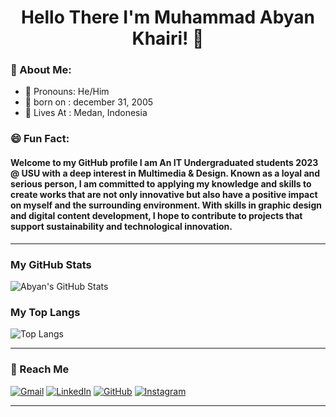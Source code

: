 <h1 align="center">Hello There I'm Muhammad Abyan Khairi! 👋</h1>

<h3>🔎 About Me:</h3>

- 📌 Pronouns: He/Him
- 📌 born on : december 31, 2005
- 📌 Lives At : Medan, Indonesia

<h3>😄 Fun Fact: </h3>

#### Welcome to my GitHub profile I am An IT Undergraduated students 2023 @ USU with a deep interest in Multimedia & Design. Known as a loyal and serious person, I am committed to applying my knowledge and skills to create works that are not only innovative but also have a positive impact on myself and the surrounding environment. With skills in graphic design and digital content development, I hope to contribute to projects that support sustainability and technological innovation.

---

<h3>My GitHub Stats</h3>

![Abyan's GitHub Stats](https://github-readme-stats.vercel.app/api?username=abyankhairii&show_icons=true&theme=tokyonight)

<h3>My Top Langs</h3>

![Top Langs](https://github-readme-stats.vercel.app/api/top-langs/?username=abyankhairii&layout=compact&theme=tokyonight)

---

<h3>🚀 Reach Me</h3>   

[![Gmail](https://img.shields.io/badge/Gmail-D14836?style=for-the-badge&logo=gmail&logoColor=white)](mailto:khairiabyan@gmail.com)  [![LinkedIn](https://img.shields.io/badge/LinkedIn-0077B5?style=for-the-badge&logo=linkedin&logoColor=white)](https://linkedin.com/in/m-abyan-khairi-665483315)  [![GitHub](https://img.shields.io/badge/GitHub-100000?style=for-the-badge&logo=github&logoColor=white)](https://github.com/abyankhairii)  [![Instagram](https://img.shields.io/badge/Instagram-E4405F?style=for-the-badge&logo=instagram&logoColor=white)](https://instagram.com/abyannkhairii)  

---
